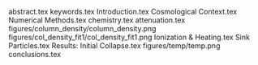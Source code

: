 abstract.tex
keywords.tex
Introduction.tex
Cosmological Context.tex
Numerical Methods.tex
chemistry.tex
attenuation.tex
figures/column_density/column_density.png
figures/col_density_fit1/col_density_fit1.png
Ionization & Heating.tex
Sink Particles.tex
Results: Initial Collapse.tex
figures/temp/temp.png
conclusions.tex